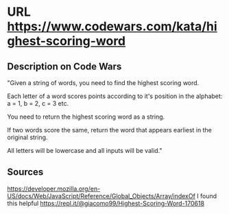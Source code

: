 # URL https://www.codewars.com/kata/highest-scoring-word
## Description on Code Wars 
"Given a string of words, you need to find the highest scoring word.

Each letter of a word scores points according to it's position in the alphabet: a = 1, b = 2, c = 3 etc.

You need to return the highest scoring word as a string.

If two words score the same, return the word that appears earliest in the original string.

All letters will be lowercase and all inputs will be valid."

## Sources 
https://developer.mozilla.org/en-US/docs/Web/JavaScript/Reference/Global_Objects/Array/indexOf
I found this helpful https://repl.it/@giacomo99/Highest-Scoring-Word-170618
